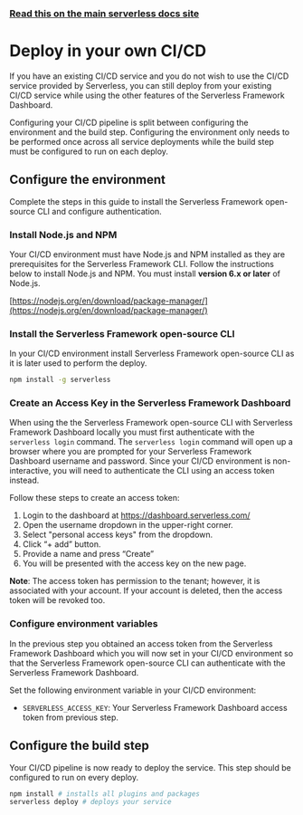 <!--
title: Serverless Dashboard - Running in your own CI/CD
menuText: CI/CD
menuOrder: 5
layout: Doc
-->

<!-- DOCS-SITE-LINK:START automatically generated  -->

### [Read this on the main serverless docs site](https://www.serverless.com/framework/docs/dashboard/cicd/)

<!-- DOCS-SITE-LINK:END -->

# Deploy in your own CI/CD

If you have an existing CI/CD service and you do not wish to use the CI/CD service provided by Serverless, you can still deploy from your existing CI/CD service while using the other features of the Serverless Framework Dashboard.

Configuring your CI/CD pipeline is split between configuring the environment and the build step. Configuring the environment only needs to be performed once across all service deployments while the build step must be configured to run on each deploy.

## Configure the environment

Complete the steps in this guide to install the Serverless Framework open-source CLI and configure authentication.

### Install Node.js and NPM

Your CI/CD environment must have Node.js and NPM installed as they are prerequisites for the Serverless Framework CLI. Follow the instructions below to install Node.js and NPM. You must install **version 6.x or later** of Node.js.

[https://nodejs.org/en/download/package-manager/](https://nodejs.org/en/download/package-manager/)

### Install the Serverless Framework open-source CLI

In your CI/CD environment install Serverless Framework open-source CLI as it is later used to perform the deploy.

```sh
npm install -g serverless
```

### Create an Access Key in the Serverless Framework Dashboard

When using the the Serverless Framework open-source CLI with Serverless Framework Dashboard locally you must first authenticate with the `serverless login` command. The `serverless login` command will open up a browser where you are prompted for your Serverless Framework Dashboard username and password. Since your CI/CD environment is non-interactive, you will need to authenticate the CLI using an access token instead.

Follow these steps to create an access token:

1. Login to the dashboard at https://dashboard.serverless.com/
2. Open the username dropdown in the upper-right corner.
3. Select "personal access keys" from the dropdown.
4. Click “+ add” button.
5. Provide a name and press “Create”
6. You will be presented with the access key on the new page.

**Note**: The access token has permission to the tenant; however, it is associated with your account. If your account is deleted, then the access token will be revoked too.

### Configure environment variables

In the previous step you obtained an access token from the Serverless Framework Dashboard which you will now set in your CI/CD environment so that the Serverless Framework open-source CLI can authenticate with the Serverless Framework Dashboard.

Set the following environment variable in your CI/CD environment:

- `SERVERLESS_ACCESS_KEY`: Your Serverless Framework Dashboard access token from previous step.

## Configure the build step

Your CI/CD pipeline is now ready to deploy the service. This step should be configured to run on every deploy.

```sh
npm install # installs all plugins and packages
serverless deploy # deploys your service
```
